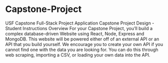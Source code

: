# Capstone-Project
USF Capstone Full-Stack Project Application
Capstone Project Design - Student
Instructions
Overview
For your Capstone Project, you’ll build a complex database-driven Website using React, Node,
Express and MongoDB. This website will be powered either off of an external API or an API that
you build yourself. We encourage you to create your own API if you cannot find one with the
data you are looking for. You can do this through web scraping, importing a CSV, or loading
your own data into the API.
